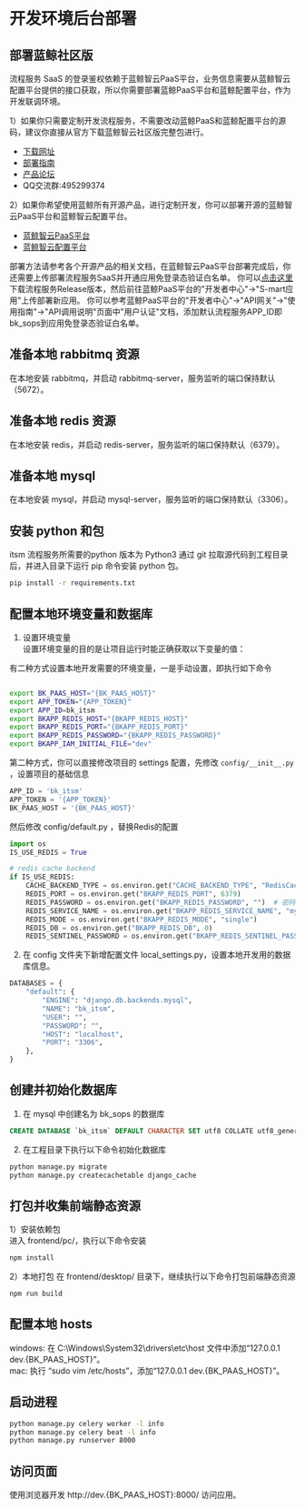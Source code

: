 # 开发环境后台部署

## 部署蓝鲸社区版
流程服务 SaaS 的登录鉴权依赖于蓝鲸智云PaaS平台，业务信息需要从蓝鲸智云配置平台提供的接口获取，所以你需要部署蓝鲸PaaS平台和蓝鲸配置平台，作为开发联调环境。

1）如果你只需要定制开发流程服务，不需要改动蓝鲸PaaS和蓝鲸配置平台的源码，建议你直接从官方下载蓝鲸智云社区版完整包进行。
- [下载网址](https://bk.tencent.com/download/)
- [部署指南](https://docs.bk.tencent.com/bkce_install_guide/)
- [产品论坛](https://bk.tencent.com/s-mart/community)
- QQ交流群:495299374

2）如果你希望使用蓝鲸所有开源产品，进行定制开发，你可以部署开源的蓝鲸智云PaaS平台和蓝鲸智云配置平台。
- [蓝鲸智云PaaS平台](https://github.com/Tencent/bk-PaaS)  
- [蓝鲸智云配置平台](https://github.com/Tencent/bk-cmdb)  

部署方法请参考各个开源产品的相关文档，在蓝鲸智云PaaS平台部署完成后，你还需要上传部署流程服务SaaS并开通应用免登录态验证白名单。
你可以[点击这里](https://github.com/Tencent/bk-sops/releases)下载流程服务Release版本，然后前往蓝鲸PaaS平台的"开发者中心"->"S-mart应用"上传部署新应用。
你可以参考蓝鲸PaaS平台的"开发者中心"->"API网关"->"使用指南"->"API调用说明"页面中"用户认证"文档，添加默认流程服务APP_ID即bk_sops到应用免登录态验证白名单。


## 准备本地 rabbitmq 资源  
在本地安装 rabbitmq，并启动 rabbitmq-server，服务监听的端口保持默认（5672）。


## 准备本地 redis 资源  
在本地安装 redis，并启动 redis-server，服务监听的端口保持默认（6379）。


## 准备本地 mysql  
在本地安装 mysql，并启动 mysql-server，服务监听的端口保持默认（3306）。


## 安装 python 和包
itsm 流程服务所需要的python 版本为 Python3
通过 git 拉取源代码到工程目录后，并进入目录下运行 pip 命令安装 python 包。

```bash
pip install -r requirements.txt
```

## 配置本地环境变量和数据库

1) 设置环境变量  
设置环境变量的目的是让项目运行时能正确获取以下变量的值：

有二种方式设置本地开发需要的环境变量，一是手动设置，即执行如下命令

```bash

export BK_PAAS_HOST="{BK_PAAS_HOST}"
export APP_TOKEN="{APP_TOKEN}"
export APP_ID=bk_itsm
export BKAPP_REDIS_HOST="{BKAPP_REDIS_HOST}"
export BKAPP_REDIS_PORT="{BKAPP_REDIS_PORT}"
export BKAPP_REDIS_PASSWORD="{BKAPP_REDIS_PASSWORD}"
export BKAPP_IAM_INITIAL_FILE="dev"   
```


第二种方式，你可以直接修改项目的 settings 配置，先修改 `config/__init__.py` ，设置项目的基础信息

```python
APP_ID = 'bk_itsm'
APP_TOKEN = '{APP_TOKEN}'
BK_PAAS_HOST = '{BK_PAAS_HOST}'
```

然后修改 config/default.py ，替换Redis的配置
```python
import os
IS_USE_REDIS = True

# redis cache backend
if IS_USE_REDIS:
    CACHE_BACKEND_TYPE = os.environ.get("CACHE_BACKEND_TYPE", "RedisCache")
    REDIS_PORT = os.environ.get("BKAPP_REDIS_PORT", 6379)
    REDIS_PASSWORD = os.environ.get("BKAPP_REDIS_PASSWORD", "")  # 密码中不能包括敏感字符,例如":"
    REDIS_SERVICE_NAME = os.environ.get("BKAPP_REDIS_SERVICE_NAME", "mymaster")
    REDIS_MODE = os.environ.get("BKAPP_REDIS_MODE", "single")
    REDIS_DB = os.environ.get("BKAPP_REDIS_DB", 0)
    REDIS_SENTINEL_PASSWORD = os.environ.get("BKAPP_REDIS_SENTINEL_PASSWORD", REDIS_PASSWORD)
```

2) 在 config 文件夹下新增配置文件 local_settings.py，设置本地开发用的数据库信息。

```python
DATABASES = {
    "default": {
        "ENGINE": "django.db.backends.mysql",
        "NAME": "bk_itsm",
        "USER": "", 
        "PASSWORD": "",
        "HOST": "localhost",
        "PORT": "3306",
    },
}

```

## 创建并初始化数据库  

1) 在 mysql 中创建名为 bk_sops 的数据库
```sql
CREATE DATABASE `bk_itsm` DEFAULT CHARACTER SET utf8 COLLATE utf8_general_ci;
```

2) 在工程目录下执行以下命令初始化数据库
```bash
python manage.py migrate
python manage.py createcachetable django_cache
```

## 打包并收集前端静态资源

1）安装依赖包  
进入 frontend/pc/，执行以下命令安装
```bash
npm install
```

2）本地打包
在 frontend/desktop/ 目录下，继续执行以下命令打包前端静态资源
```bash
npm run build 
```

## 配置本地 hosts  
windows: 在 C:\Windows\System32\drivers\etc\host 文件中添加“127.0.0.1 dev.{BK_PAAS_HOST}”。  
mac: 执行 “sudo vim /etc/hosts”，添加“127.0.0.1 dev.{BK_PAAS_HOST}”。


## 启动进程
```bash
python manage.py celery worker -l info
python manage.py celery beat -l info
python manage.py runserver 8000
```

## 访问页面  
使用浏览器开发 http://dev.{BK_PAAS_HOST}:8000/ 访问应用。
